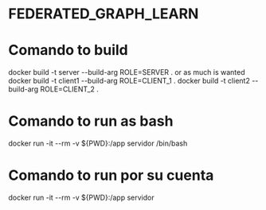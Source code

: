 # FEDERATED_GRAPH_LEARN

# Comando to build
docker build -t server --build-arg ROLE=SERVER .
or as much is wanted
docker build -t client1 --build-arg ROLE=CLIENT_1 .
docker build -t client2 --build-arg ROLE=CLIENT_2 .

# Comando to run as bash
docker run -it --rm -v ${PWD}:/app servidor /bin/bash

# Comando to run por su cuenta
docker run -it --rm -v ${PWD}:/app servidor